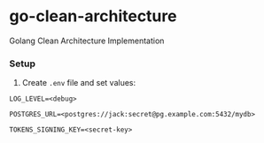 # go-clean-architecture

Golang Clean Architecture Implementation

### Setup

1. Create `.env` file and set values:

```dotenv
LOG_LEVEL=<debug>

POSTGRES_URL=<postgres://jack:secret@pg.example.com:5432/mydb>

TOKENS_SIGNING_KEY=<secret-key>
```